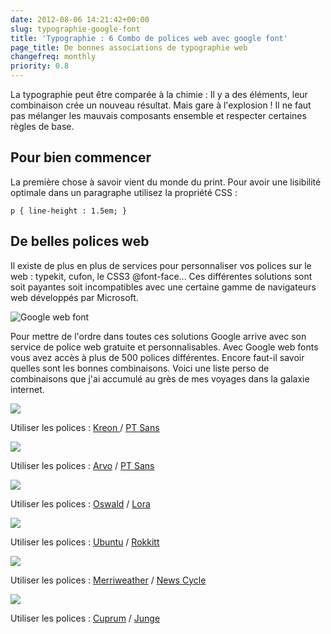 ```yaml
---
date: 2012-08-06 14:21:42+00:00
slug: typographie-google-font
title: 'Typographie : 6 Combo de polices web avec google font'
page_title: De bonnes associations de typographie web
changefreq: monthly
priority: 0.8
---
```


La typographie peut être comparée à la chimie : Il y a des éléments, leur combinaison crée un nouveau résultat.
Mais gare à l'explosion ! Il ne faut pas mélanger les mauvais composants ensemble et respecter certaines règles de base.

## Pour bien commencer

La première chose à savoir vient du monde du print.
Pour avoir une lisibilité optimale dans un paragraphe utilisez la propriété CSS :


    p { line-height : 1.5em; }


## De belles polices web


Il existe de plus en plus de services pour personnaliser vos polices sur le web : typekit, cufon, le CSS3 @font-face...
Ces différentes solutions sont soit payantes soit incompatibles avec une certaine gamme de navigateurs web développés par Microsoft.

![Google web font](blog/legacy/2012/08/Capture.png?raw=true)

Pour mettre de l'ordre dans toutes ces solutions Google arrive avec son service de police web gratuite et personnalisables. Avec Google web fonts vous avez accès à plus de 500 polices différentes. Encore faut-il savoir quelles sont les bonnes combinaisons. Voici une liste perso de combinaisons que j'ai accumulé au grès de mes voyages dans la galaxie internet.

![](blog/legacy/2012/08/1_Kreon_PT+Sans.jpg?raw=true)

Utiliser les polices : [Kreon ](http://www.google.com/webfonts/specimen/Kreon)/ [PT Sans](http://www.google.com/webfonts/specimen/PT+Sans)

![](blog/legacy/2012/08/2_Arvo_PT+Sans.jpg?raw=true)

Utiliser les polices : [Arvo](http://www.google.com/webfonts/specimen/Arvo) / [PT Sans](http://www.google.com/webfonts/specimen/PT+Sans)

![](blog/legacy/2012/08/3_Oswald_Lora.jpg?raw=true)

Utiliser les polices : [Oswald](http://www.google.com/webfonts/specimen/Oswald) / [Lora](http://www.google.com/webfonts/specimen/Lora)

![](blog/legacy/2012/08/4_Ubuntu_rokkitt.jpg?raw=true)

Utiliser les polices : [Ubuntu](http://www.google.com/webfonts/specimen/Ubuntu) / [Rokkitt](http://www.google.com/webfonts/specimen/Rokkitt)

![](blog/legacy/2012/08/5_Merriweather_News+Cycle.jpg?raw=true)

Utiliser les polices : [Merriweather](http://www.google.com/webfonts/specimen/Merriweather) / [News Cycle](http://www.google.com/webfonts/specimen/News+Cycle)

![](blog/legacy/2012/08/6_Cuprum_Junge.jpg?raw=true)

Utiliser les polices : [Cuprum](http://www.google.com/webfonts/specimen/Cuprum) / [Junge](http://www.google.com/webfonts/specimen/Junge)
